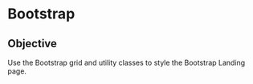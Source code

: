 # Bootstrap

## Objective
Use the Bootstrap grid and utility classes to style the Bootstrap Landing page. 
